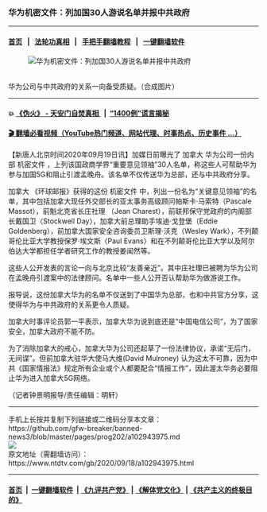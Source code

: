 ### 华为机密文件：列加国30人游说名单并报中共政府
------------------------

#### [首页](https://github.com/gfw-breaker/banned-news3/blob/master/README.md) &nbsp;&nbsp;|&nbsp;&nbsp; [法轮功真相](https://github.com/begood0513/basic/blob/master/README.md)  &nbsp;&nbsp;|&nbsp;&nbsp; [手把手翻墙教程](https://github.com/gfw-breaker/guides/wiki)  &nbsp;&nbsp;|&nbsp;&nbsp; [一键翻墙软件](https://github.com/gfw-breaker/nogfw/blob/master/README.md)  



<div><div class="featured_image">
 <figure>
  <img alt="华为机密文件：列加国30人游说名单并报中共政府" src="https://i.ntdtv.com/assets/uploads/2020/09/bd3af270efd0db5278df0ca048827efd-1-1-800x450.jpg"/>
 </figure><br/>
 <span class="caption">
  华为公司与中共政府的关系一向备受质疑。（合成图片）
 </span>
</div>
</div><hr/>

#### 💥 [《伪火》 - 天安门自焚真相 ](http://158.247.195.190:10000/videos/blog/weihuo.html)&nbsp; |&nbsp; [“1400例”谎言揭秘  ](http://158.247.195.190:10000/videos/blog/jiexi1400.html)

#### [ 🎬  翻墙必看视频（YouTube热门频道、网站代理、时事热点、历史事件 ...）](https://github.com/gfw-breaker/links/blob/master/banned.md)

<div><div class="post_content" itemprop="articleBody">
 <p>
  【新唐人北京时间2020年09月19日讯】加媒日前曝光了
  <ok href="https://www.ntdtv.com/gb/加拿大.htm">
   加拿大
  </ok>
  华为公司一份内部
  <ok href="https://www.ntdtv.com/gb/机密文件.htm">
   机密文件
  </ok>
  ，上列该国政商学界“重要意见领袖”30人名单，称这些人可帮助华为参与加国5G和阻止引渡孟晚舟。该名单不仅传送华为总部，还与中共政府分享。
 </p>
 <p>
  <ok href="https://www.ntdtv.com/gb/加拿大.htm">
   加拿大
  </ok>
  《环球邮报》获得的这份
  <ok href="https://www.ntdtv.com/gb/机密文件.htm">
   机密文件
  </ok>
  中，列出一份名为“关键意见领袖”的名单，其中包括加拿大现任外交部长的亚太事务高级顾问帕斯卡·马索特（Pascale Massot），前魁北克省长庄社理 （Jean Charest），前联邦保守党政府的内阁部长戴国卫〈Stockwell Day〉，加拿大前总理助手埃迪·戈登堡（Eddie Goldenberg），前加拿大国家安全咨询委员卫斯理·沃克（Wesley Wark），不列颠哥伦比亚大学教授保罗·埃文斯〈Paul Evans〉和在不列颠哥伦比亚大学以及阿尔伯达大学都担任学者研究工作的教授姜闻然等。
 </p>
 <p>
  这些人公开发表的言论一向与北京比较“友善亲近”。其中庄社理已被聘为华为公司在孟晚舟引渡案中的法律顾问。名单中一些人公开否认帮助华为做游说工作。
 </p>
 <p>
  报导说，这份加拿大华为的名单不仅送到了中国华为总部，也和中共官方分享，这使得华为与中共政府的关系更令人质疑。
 </p>
 <p>
  加拿大时事评论员郭一平表示，加拿大华为说到底还是“中国电信公司”，为了国家安全，加拿大政府不能不防。
 </p>
 <p>
  为了消除加拿大的戒心，加拿大华为公司还起草了一份法律协议，承诺“无后门，无间谍”。但前加拿大驻华大使马大维(David Mulroney) 认为这太不可靠，因为中共《国家情报法》规定所有企业或个人都要配合“情报工作”，因此渥太华务必要阻止华为进入加拿大5G网络。
 </p>
 <p>
  （记者钟景明报导/责任编辑：明轩）
 </p>
 <div class="single_ad">
 </div>
</div>
</div>
<hr/>
手机上长按并复制下列链接或二维码分享本文章：<br/>
https://github.com/gfw-breaker/banned-news3/blob/master/pages/prog202/a102943975.md <br/>
<a href='https://github.com/gfw-breaker/banned-news3/blob/master/pages/prog202/a102943975.md'><img src='https://github.com/gfw-breaker/banned-news3/blob/master/pages/prog202/a102943975.md.png'/></a> <br/>
原文地址（需翻墙访问）：https://www.ntdtv.com/gb/2020/09/18/a102943975.html


------------------------
#### [首页](https://github.com/gfw-breaker/banned-news3/blob/master/README.md) &nbsp;|&nbsp; [一键翻墙软件](https://github.com/gfw-breaker/nogfw/blob/master/README.md) &nbsp;| [《九评共产党》](https://github.com/gfw-breaker/9ping.md/blob/master/README.md#九评之一评共产党是什么) | [《解体党文化》](https://github.com/gfw-breaker/jtdwh.md/blob/master/README.md) | [《共产主义的终极目的》](https://github.com/gfw-breaker/gczydzjmd.md/blob/master/README.md)


<img src='http://gfw-breaker.win/banned-news3/pages/prog202/a102943975.md' width='0px' height='0px'/>